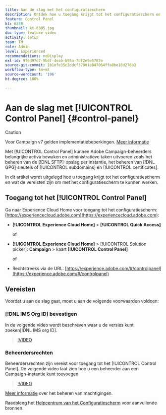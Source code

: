```yaml
---
title: Aan de slag met het configuratiescherm
description: Ontdek hoe u toegang krijgt tot het configuratiescherm en wat de vereisten zijn om met het configuratiescherm te kunnen werken.
feature: Control Panel
kt: 6388
thumbnail: kt-6385.jpg
doc-type: feature video
activity: setup
team: TM
role: Admin
level: Experienced
recommendations: noDisplay
exl-id: 976d97d7-9bdf-4eab-b95a-7df2e9e5787e
source-git-commit: 1b1efe35c2ddcf379d1e847064ffa8be18d276b3
workflow-type: tm+mt
source-wordcount: '196'
ht-degree: 100%

---
```


# Aan de slag met [!UICONTROL Control Panel] {#control-panel}

>[!CAUTION]
> Voor Campaign v7 gelden implementatiebeperkingen. [Meer informatie](https://experienceleague.adobe.com/docs/control-panel/using/faq.html?lang=nl#v7-restrictions)

Met [!UICONTROL Control Panel] kunnen Adobe Campaign-beheerders belangrijke activa bewaken en administratieve taken uitvoeren zoals het beheren van de [!DNL SFTP]-opslag per instantie, het beheren van [!DNL GPG] sleutels of [!UICONTROL subdomains] en [!UICONTROL certificates].

In dit artikel wordt uitgelegd hoe u toegang krijgt tot het configuratiescherm en wat de vereisten zijn om met het configuratiescherm te kunnen werken.

## Toegang tot het [!UICONTROL Control Panel]

Ga naar Experience Cloud Home voor toegang tot het configuratiescherm: [https://experiencecloud.adobe.com](https://experiencecloud.adobe.com):

* **[!UICONTROL Experience Cloud Home]** > **[!UICONTROL Quick Access]**

   of
* **[!UICONTROL Experience Cloud Home]**  > [!UICONTROL Solution picker]: **Campaign** > kaart **[!UICONTROL Control Panel]**

   of

* Rechtstreeks via de URL: [https://experience.adobe.com/#/controlpanel](https://experience.adobe.com/#/controlpanel)

## Vereisten

Voordat u aan de slag gaat, moet u aan de volgende voorwaarden voldoen:

### [!DNL IMS Org ID] bevestigen

In de volgende video wordt beschreven waar u de versies kunt zoeken[!DNL IMS org ID].

>[!VIDEO](https://video.tv.adobe.com/v/27183?quality=12&learn=0n)

### Beheerdersrechten

Beheerdersrechten zijn vereist voor toegang tot het [!UICONTROL Control Panel].
De volgende video laat zien hoe u een beheerder aan een Campaign-instantie kunt toevoegen

>[!VIDEO](https://video.tv.adobe.com/v/27147?quality=12&learn=0n)

[Meer informatie](https://experienceleague.adobe.com/docs/control-panel/using/discover-control-panel/managing-permissions.html?lang=nl#discover-control-panel) over het beheren van machtigingen.

Raadpleeg het [Helpcentrum van het Configuratiescherm](https://experienceleague.adobe.com/docs/control-panel/using/control-panel-home.html?lang=nl) voor aanvullende bronnen.
